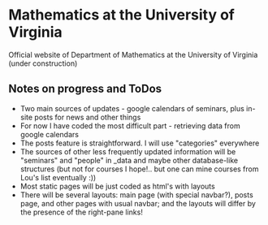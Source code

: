 # Mathematics at the University of Virginia

Official website of Department of Mathematics at the University of Virginia (under construction)

## Notes on progress and ToDos

- Two main sources of updates - google calendars of seminars, plus in-site posts for news and other things
- For now I have coded the most difficult part - retrieving data from google calendars
- The posts feature is straightforward. I will use "categories" everywhere
- The sources of other less frequently updated information will be "seminars" and "people" in \_data and maybe other database-like structures (but not for courses I hope!.. but one can mine courses from Lou's list eventually :))
- Most static pages will be just coded as html's with layouts
- There will be several layouts: main page (with special navbar?), posts page, and other pages with usual navbar; and the layouts will differ by the presence of the right-pane links!
